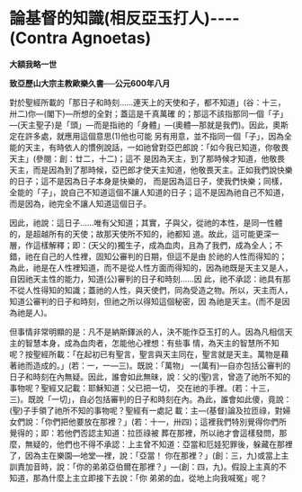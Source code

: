 # 論基督的知識(相反亞玉打人)----(Contra Agnoetas)


**大額我略一世**

**致亞歷山大宗主教歐樂久書──公元600年八月**





對於聖經所載的「那日子和時刻……連天上的天使和子，都不知道」(谷：十三，卅二)你—(閣下)—所想的全對；蓋這是千真萬確
的；那這不該指那同一個「子」—(天主聖子)是「頭」—而是指祂的「身體」—(奧體—那就是我們)。因此，奧斯定在許多處，就應用這個意思(1)他也可能
另有用意，並不指同一個「子」，因為全能的天主，有時依人的慣例說話，一如祂曾對亞巴郎說：「如今我已知道，你敬畏天主」(參閱：創：廿二，十二)；這不
是因為天主，到了那時候才知道，他敬畏天主，而是因為到了那時候，亞巴郎才使天主知道，他敬畏天主。正如我們說快樂的日子；這不是因為日子本身是快樂的，
而是因為這日子，使我們快樂；同樣，全能的「子」，說自己不知道這個不讓人知道的日子；這不是因為祂自己不知道，而是因為，祂完全不讓人知道這個日子。

因此，祂說：這日子……唯有父知道；其實，子與父，從祂的本性，是同一性體的，是超越所有的天使；故那天使所不知的，祂都知
道。故此，這可能更深一層，作這樣解釋；即：(天父的)獨生子，成為血肉，且為了我們，成為全人；不錯，祂在自己的人性裡，固知公審判的日期，但這不是由
於祂的人性而得知的；為此，祂是在人性裡知道，而不是從人性方面而得知的，因為祂既是天主又是人，自因祂天主性的能力，知道(公)審判的日子和時刻……因
此，祂不承認：祂具有那不從人性得知的知識；蓋祂的人性，與天使們，同為受造之物。所以，天主而人，知道公審判的日子和時刻，但祂之所以得知這個秘密，因
為祂是天主。(而不是因為祂是人)。

但事情非常明顯的是：凡不是納斯鐸派的人，決不能作亞玉打的人。因為凡相信天主的智慧本身，成為血肉者，怎能他心裡想：有些事
情，為天主的智慧所不知呢？按聖經所載：「在起初已有聖言，聖言與天主同在，聖言就是天主。萬物是藉著祂而造成的。」(若：一，一—三)。既說：「萬物」
—(萬有)—自亦包括公審判的日子和時刻在內無疑。因此，誰會如此無昧，說：父的(聖)言，曾造了祂所不知的事物呢？聖經又記載：耶穌知道：父已把一切，
交在祂的手裡。(若：十三，三)。既說「一切」，自必包括審判的日子和時刻在內。為此，誰會如此傻，竟說：(聖)子手領了祂所不知的事物呢？聖經有一處記
載：主—(基督)論及拉匝祿，對婦女們說：「你們把他要放在那裡？」(若：十一，卅四)；這裡我們特別覺得你們所覺得的；即：若他們否認主知道：拉匝祿被
葬在那裡，所以祂才會這樣發問，那麼，無疑的，他們也不得不承認：上主曾不知道：亞當和厄娃犯罪後，躲藏在那裡了，因為主在樂園—地堂—裡，說：「亞當！
你在那裡？」(創：三，九)或當上主訓責加音時，說：「你的弟弟亞伯爾在那裡？」—(創：四，九)。假設上主真的不知道，那為什麼上主立即接下去說：「你
弟弟的血，從地上向我喊冤」呢？

